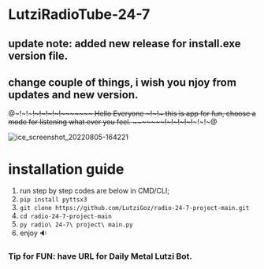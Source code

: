 # LutziRadioTube-24-7
## update note: added new release for install.exe version file. 
## change couple of things, i wish you njoy from updates and new version.
@~!~!~~~~~!~!~!~!~!~~~~~~~ Hello Everyone ~!~!~ this is app for fun, choose a mode for listening what ever you feel. ~~~~~~~!~!~!~!~!~~~~~!~!~@

![ice_screenshot_20220805-164221](https://user-images.githubusercontent.com/45577616/183089695-6a5bee1a-784a-4829-bcd7-e3097eaf1053.png)


# installation guide
1. run step by step codes are below in CMD/CLI;
2. `pip install pyttsx3`
3. `git clone https://github.com/LutziGoz/radio-24-7-project-main.git`
4. `cd radio-24-7-project-main`
5. `py radio\ 24-7\ project\ main.py`
6. enjoy :sound:


### Tip for FUN: have URL for Daily Metal Lutzi Bot.

